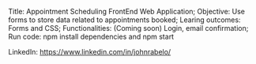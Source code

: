 Title: Appointment Scheduling FrontEnd Web Application;
Objective: Use forms to store data related to appointments booked; 
Learing outcomes: Forms and CSS;
Functionalities: (Coming soon) Login, email confirmation; 
Run code: npm install dependencies and npm start

LinkedIn: https://www.linkedin.com/in/johnrabelo/

